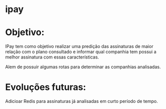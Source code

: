 # ipay

# Objetivo:
 IPay tem como objetivo realizar uma predição das assinaturas de maior relação com o plano consultado e informar qual companhia tem possui a melhor assinatura com essas
 características. 
 
 Alem de possuir algumas rotas para determinar as companhias analisadas.
 
 # Evoluções futuras:
  Adicioar Redis para assinaturas já analisadas em curto período de tempo.

